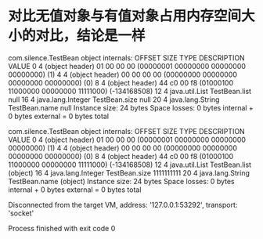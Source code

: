 # 对比无值对象与有值对象占用内存空间大小的对比，结论是一样

com.silence.TestBean object internals:
 OFFSET  SIZE                TYPE DESCRIPTION                               VALUE
      0     4                     (object header)                           01 00 00 00 (00000001 00000000 00000000 00000000) (1)
      4     4                     (object header)                           00 00 00 00 (00000000 00000000 00000000 00000000) (0)
      8     4                     (object header)                           44 c0 00 f8 (01000100 11000000 00000000 11111000) (-134168508)
     12     4      java.util.List TestBean.list                             null
     16     4   java.lang.Integer TestBean.size                             null
     20     4    java.lang.String TestBean.name                             null
Instance size: 24 bytes
Space losses: 0 bytes internal + 0 bytes external = 0 bytes total

com.silence.TestBean object internals:
 OFFSET  SIZE                TYPE DESCRIPTION                               VALUE
      0     4                     (object header)                           01 00 00 00 (00000001 00000000 00000000 00000000) (1)
      4     4                     (object header)                           00 00 00 00 (00000000 00000000 00000000 00000000) (0)
      8     4                     (object header)                           44 c0 00 f8 (01000100 11000000 00000000 11111000) (-134168508)
     12     4      java.util.List TestBean.list                             (object)
     16     4   java.lang.Integer TestBean.size                             1111111111
     20     4    java.lang.String TestBean.name                             (object)
Instance size: 24 bytes
Space losses: 0 bytes internal + 0 bytes external = 0 bytes total

Disconnected from the target VM, address: '127.0.0.1:53292', transport: 'socket'

Process finished with exit code 0
